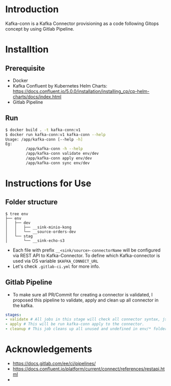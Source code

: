 # Introduction
Kafka-conn is a Kafka Connector provisioning as a code following Gitops concept by using Gitlab Pipeline.

# Installtion
## Prerequisite
- Docker
- Kafka Confluent by Kubernetes Helm Charts: https://docs.confluent.io/5.0.0/installation/installing_cp/cp-helm-charts/docs/index.html
- Gitlab Pipeline

## Run
```sh
$ docker build . -t kafka-conn:v1
$ docker run kafka-conn:v1 kafka-conn --help
Usage: /app/kafka-conn [--help -h] 
Eg: 
         /app/kafka-conn -h --help 
         /app/kafka-conn validate env/dev
         /app/kafka-conn apply env/dev
         /app/kafka-conn sync env/dev
```

# Instructions for Use
## Folder structure
```
$ tree env
├── env
│   ├── dev
│   │   ├── __sink-minio-kong
│   │   └── __source-orders-dev
│   └── stag
│       └── __sink-echo-s3
```
- Each file with prefix `__<sink/source>-connectorName` will be configured via REST API to Kafka-Connector. To define which Kafka-connector is used via OS variable `$KAFKA_CONNECT_URL`
- Let's check `.gitlab-ci.yml` for more info.

## Gitlab Pipeline
- To make sure all PR/Commit for creating a connector is validated, I proposed this pipeline to validate, apply and clean up all connector in the kafka.

```yaml
stages:
- validate # All jobs in this stage will check all connector syntax, json validation...etc
- apply # This will be run kafka-conn apply to the connector.
- cleanup # This job cleans up all unused and undefined in env/* folder.
```

# Acknowledgements
- https://docs.gitlab.com/ee/ci/pipelines/
- https://docs.confluent.io/platform/current/connect/references/restapi.html
- 